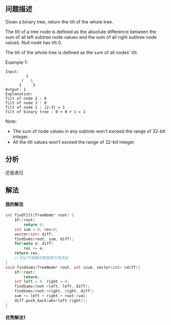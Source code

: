 ## 问题描述
Given a binary tree, return the tilt of the whole tree.

The tilt of a tree node is defined as the absolute difference between the sum of all left subtree node values and the sum of all right subtree node values. Null node has tilt 0.

The tilt of the whole tree is defined as the sum of all nodes' tilt.

Example 1:
```
Input: 
         1
       /   \
      2     3
Output: 1
Explanation: 
Tilt of node 2 : 0
Tilt of node 3 : 0
Tilt of node 1 : |2-3| = 1
Tilt of binary tree : 0 + 0 + 1 = 1
```
Note:

- The sum of node values in any subtree won't exceed the range of 32-bit integer.
- All the tilt values won't exceed the range of 32-bit integer.
## 分析
还是递归
## 解法

#### 我的解法
```cpp
int findTilt(TreeNode* root) {
    if(!root)
        return 0;
    int sum = 0, res=0; 
    vector<int> diff;
    findSums(root, sum, diff);
    for(auto e: diff)
        res += e;
    return res;
    //可以不用循环直接用引用求出
}
void findSums(TreeNode* root, int &sum, vector<int> &diff){
    if(!root)
        return;
    int left = 0, right = 0;
    findSums(root->left, left, diff);
    findSums(root->right, right, diff);
    sum += left + right + root->val;
    diff.push_back(abs(left-right));
}
```
#### 优秀解法1
```cpp

```

